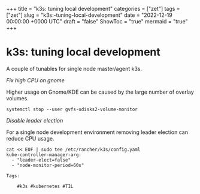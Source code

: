 +++
title = "k3s: tuning local development"
categories = ["zet"]
tags = ["zet"]
slug = "k3s:-tuning-local-development"
date = "2022-12-19 00:00:00 +0000 UTC"
draft = "false"
ShowToc = "true"
mermaid = "true"
+++

# k3s: tuning local development

A couple of tunables for single node master/agent
k3s. 

*Fix high CPU on gnome*

Higher usage on Gnome/KDE can be caused by the large
number of overlay volumes.

`systemctl stop --user gvfs-udisks2-volume-monitor`

*Disable leader election*

For a single node development environment removing leader
election can reduce CPU usage.

```shell
cat << EOF | sudo tee /etc/rancher/k3s/config.yaml
kube-controller-manager-arg:
  - "leader-elect=false"
  - "node-monitor-period=60s"

Tags:

    #k3s #kubernetes #TIL
